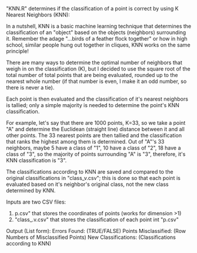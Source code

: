 "KNN.R" determines if the classification of a point is correct by using K Nearest Neighbors (KNN): 

In a nutshell, KNN is a basic machine learning technique that determines the classification of an "object" based on
the objects (neighbors) surrounding it.  Remember the adage "...birds of a feather flock together" or how in high school, similar people hung out together in cliques, KNN works on the same principle!

There are many ways to determine the optimal number of neighbors that weigh in on the classification (K), 
but I decided to use the square root of the total number of total points that are being evaluated, rounded up to the 
nearest whole number (if that number is even, I make it an odd number, so there is never a tie).

Each point is then evaluated and the classification of it's nearest neighbors is tallied; only a simple majority is needed 
to determine the point's KNN classification.

For example, let's say that there are 1000 points, K=33, so we take a point "A" and determine the Euclidean (straight line)
distance between it and all other points.  The 33 nearest points are then tallied and the classification that ranks the 
highest among them is determined.  Out of "A"'s 33 neighbors, maybe 5 have a class of "1", 10 have a class of "2", 
18 have a class of "3", so the majority of points surrounding "A" is "3", therefore, it's KNN classification is "3".   

The classifications according to KNN are saved and compared to the original classifications in "class_v.csv"; this is done
so that each point is evaluated based on it's neighbor's original class, not the new class determined by KNN.

Inputs are two CSV files:
1. p.csv" that stores the coordinates of points (works for dimension >1)
2. "class_.v.csv" that stores the classification of each point int "p.csv"

Output (List form):
Errors Found:          (TRUE/FALSE)
Points Misclassified:  (Row Numbers of Misclassified Points) 
New Classifications:   (Classifications according to KNN)
